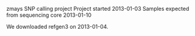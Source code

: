 zmays SNP calling project
Project started 2013-01-03
Samples expected from sequencing core 2013-01-10


We downloaded refgen3 on 2013-01-04.
